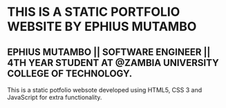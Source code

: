 # THIS IS A STATIC PORTFOLIO WEBSITE BY EPHIUS MUTAMBO
## EPHIUS MUTAMBO || SOFTWARE ENGINEER || 4TH YEAR STUDENT AT @ZAMBIA UNIVERSITY COLLEGE OF TECHNOLOGY.

<p> This is a static potfolio websote developed using HTML5, CSS 3 and JavaScript for extra functionality.</p>

